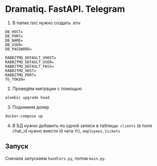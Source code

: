 # Dramatiq. FastAPI. Telegram

1. В папке /src нужно создать .env
```
DB_HOST=
DB_PORT=
DB_NAME=
DB_USER=
DB_PASSWORD=

RABBITMQ_DEFAULT_VHOST=
RABBITMQ_DEFAULT_USER=
RABBITMQ_DEFAULT_PASS=
RABBITMQ_HOST=
RABBITMQ_PORT=
TG_TOKEN=
```
2. Проведём миграции с помощью 
```bash
alembic upgrade head
```
3. Поднимем докер
```bash
docker-compose up
```
4. В БД нужно добавить по одной записи в таблицы: `clients` (в поле chat_id нужно внести id чата тг), `employees`, `tickets`

## Запуск
Сначала запускаем `handlers.py`, потом `main.py`.

